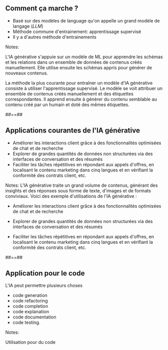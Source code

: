 
<!-- .slide: class="with-code consolas" -->

## Comment ça marche ?

* Basé sur des modèles de language qu'on appelle un grand modèle de langage (*LLM*)
* Méthode commune d'entrainement: apprentissage supervisé
* Il y a d'autres méthode d'entrainements
<!-- .element: class="list-fragment" -->

Notes:

L'IA générative s'appuie sur un modèle de ML pour apprendre les schémas et les relations dans un ensemble de données de contenus créés manuellement. Elle utilise ensuite les schémas appris pour générer de nouveaux contenus.

La méthode la plus courante pour entraîner un modèle d'IA générative consiste à utiliser l'apprentissage supervisé. Le modèle se voit attribuer un ensemble de contenus créés manuellement et des étiquettes correspondantes. Il apprend ensuite à générer du contenu semblable au contenu créé par un humain et doté des mêmes étiquettes.

<!-- .slide: class="with-code consolas" -->

##==##

## Applications courantes de l'IA générative

* Améliorer les interactions client grâce à des fonctionnalités optimisées de chat et de recherche
* Explorer de grandes quantités de données non structurées via des interfaces de conversation et des résumés
* Faciliter les tâches répétitives en répondant aux appels d'offres, en localisant le contenu marketing dans cinq langues et en vérifiant la conformité des contrats client, etc.
<!-- .element: class="list-fragment" -->

Notes:
L'IA générative traite un grand volume de contenus, générant des insights et des réponses sous forme de texte, d'images et de formats conviviaux. Voici des exemple d'utilisations de l'IA générative :

- Améliorer les interactions client grâce à des fonctionnalités optimisées de chat et de recherche

- Explorer de grandes quantités de données non structurées via des interfaces de conversation et des résumés

- Faciliter les tâches répétitives en répondant aux appels d'offres, en localisant le contenu marketing dans cinq langues et en vérifiant la conformité des contrats client, etc.

##==##

## Application pour le code

L'IA peut permettre plusieurs choses
* code generation
* code refactoring
* code completion
* code explanation
* code documentation
* code testing.
<!-- .element: class="list-fragment" -->

Notes:

Utilisation pour du code
